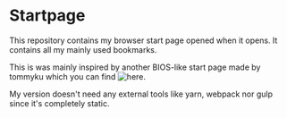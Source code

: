 # Startpage

This repository contains my browser start page opened when it opens. It contains all my mainly used bookmarks.

This is was mainly inspired by another BIOS-like start page made by tommyku which you can find ![here](https://github.com/tommyku/start-page-bios).

My version doesn't need any external tools like yarn, webpack nor gulp since it's completely static.  

